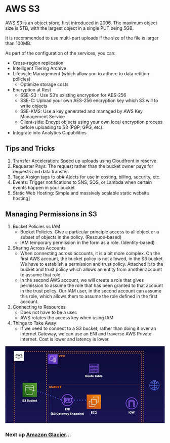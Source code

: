 # AWS S3

AWS S3 is an object store, first introduced in 2006. The maximum object size is 5TB, with the largest object in a single PUT being 5GB.

It is recommended to use multi-part uploads if the size of the file is larger than 100MB.

As part of the configuration of the services, you can:

- Cross-region replication
- Intelligent Tiering Archive
- Lifecycle Management (which allow you to adhere to data retition policies)
  - Optimize storage costs
- Encryption at Rest
  - SSE-S3 : Use S3’s existing encryption for AES-256
  - SSE-C: Upload your own AES-256 encryption key  which S3 will to write objects
  - SSE-KMS: Use a key generated and managed by AWS Key Management Service
  - Client-side: Encypt objects using your own local encryption process before uploading to S3 (PGP, GPG, etc).
- Integrate into Analytics Capabilities

## Tips and Tricks

1. Transfer Acceleration: Speed up uploads using Cloudfront in reserve.
2. Requester Pays: The request rather than the bucket owner pays for requests and data transfer.
3. Tags: Assign tags to ob# Ajects for use in costing, billing, security, etc.
4. Events: Trigger notifications to SNS, SQS, or Lambda when certain events happen in your bucket
5. Static Web Hosting: Simple and massively scalable static website hosting]

## Managing Permissions in S3

1. Bucket Policies vs IAM
    - Bucket Policies. Give a particular principle access to all object or a subset of objects in the policy. (Resouce-based)
    - IAM temporary permission in the form as a role. (Identity-based)
2. Sharing Across Accounts
    - When connecting across accounts, it is a bit more complex.  On the first AWS account, the bucket policy is not allowed, in the S3 bucket. We have to establish a permission and trust policy. Attached it to the bucket and trust policy which allows an entity from another account to assume that role.
    - In the second AWS account, we will create a role that gives permission to assume the role that has been granted to that account in the trust policy. Our IAM user, in the second account can assume this role, which allows them to assume the role defined in the first account.
3. Connecting to Resources
    - Does not have to be a user.
    - AWS rotates the access key when using IAM
4. Things to Take Away
    - If we need to connect to a S3 bucket, rather than doing it over an Internet Gateway, we can use an ENI and traverse AWS Private internet. Cost is lower and latency is lower.

![S3 Takeaways](../../assets/amazon-s3.png)

### Next up [Amazon Glacier](../amazon-glacier/README.md)...
